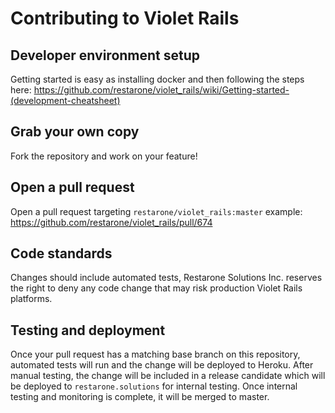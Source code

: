 # Contributing to Violet Rails

## Developer environment setup

Getting started is easy as installing docker and then following the steps here: https://github.com/restarone/violet_rails/wiki/Getting-started-(development-cheatsheet)

## Grab your own copy

Fork the repository and work on your feature!

## Open a pull request 
Open a pull request targeting `restarone/violet_rails:master` 
example: https://github.com/restarone/violet_rails/pull/674

## Code standards
Changes should include automated tests, Restarone Solutions Inc. reserves the right to deny any code change that may risk production Violet Rails platforms.

## Testing and deployment
Once your pull request has a matching base branch on this repository, automated tests will run and the change will be deployed to Heroku. After manual testing, the change will be included in a release candidate which will be deployed to `restarone.solutions` for internal testing. Once internal testing and monitoring is complete, it will be merged to master.
